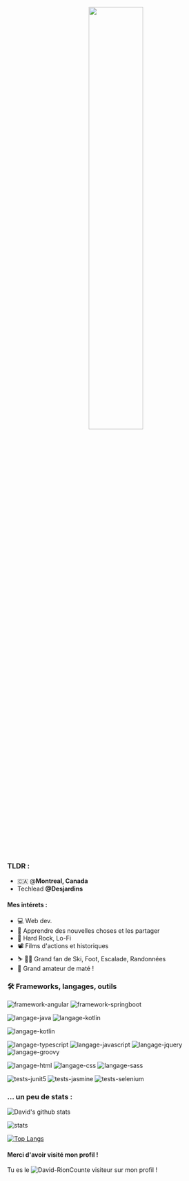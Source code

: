 <p align="center">
   <img src="https://media.giphy.com/media/8dx7Q9AXiMM24/giphy.gif" width=50% height=50%>
</p>

### TLDR :

* 🇨🇦 @**Montreal, Canada**
* Techlead **@Desjardins**

#### Mes intérets :

* 💻 Web dev.
* 🧠 Apprendre des nouvelles choses et les partager
* :guitar: Hard Rock, Lo-Fi
* :film_projector: Films d'actions et historiques
* :skier: :climbing_man: Grand fan de Ski, Foot, Escalade, Randonnées
* :mate: Grand amateur de maté !

### :hammer_and_wrench: Frameworks, langages, outils

![framework-angular](https://img.shields.io/badge/Framework-Angular-informational?style=flat&logo=angular&logoColor=white&color=2bbc8a) 
![framework-springboot](https://img.shields.io/badge/Framework-SpringBoot-informational?style=flat&logo=springboot&logoColor=white&color=2bbc8a)

![langage-java](https://img.shields.io/badge/Langage-Java-informational?style=flat&logo=oracle&logoColor=white&color=2bbc8a) ![langage-kotlin](https://img.shields.io/badge/Langage-Kotlin-informational?style=flat&logo=kotlin&logoColor=white&color=2bbc8a) 

![langage-kotlin](https://img.shields.io/badge/Langage-Kotlin-informational?style=flat&logo=h2&logoColor=white&color=2bbc8a)

![langage-typescript](https://img.shields.io/badge/Langage-Typescript-informational?style=flat&logo=Typescript&logoColor=white&color=2bbc8a) ![langage-javascript](https://img.shields.io/badge/Langage-Javascript-informational?style=flat&logo=javascript&logoColor=white&color=2bbc8a) ![langage-jquery](https://img.shields.io/badge/Langage-JQuery-informational?style=flat&logo=jquery&logoColor=white&color=2bbc8a) ![langage-groovy](https://img.shields.io/badge/Langage-Groovy-informational?style=flat&logo=ApacheGroovy&logoColor=white&color=2bbc8a)

![langage-html](https://img.shields.io/badge/Langage-HTML-informational?style=flat&logo=html5&logoColor=white&color=2bbc8a) 
![langage-css](https://img.shields.io/badge/Langage-CSS-informational?style=flat&logo=css3&logoColor=white&color=2bbc8a) ![langage-sass](https://img.shields.io/badge/Langage-Sass-informational?style=flat&logo=sass&logoColor=white&color=2bbc8a)

![tests-junit5](https://img.shields.io/badge/Tests-Junit5-informational?style=flat&logo=junit5&logoColor=white&color=2bbc8a) ![tests-jasmine](https://img.shields.io/badge/Tests-Jasmine-informational?style=flat&logo=jasmine&logoColor=white&color=2bbc8a) ![tests-selenium](https://img.shields.io/badge/Tests-Selenium-informational?style=flat&logo=selenium&logoColor=white&color=2bbc8a)

### ... un peu de stats :

![David's github stats](https://github-readme-stats.vercel.app/api?username=David-Rion&hide=issues&count_private=true&theme=vue&show_icons=true)

![stats](https://github-readme-streak-stats.herokuapp.com/?user=David-Rion)

[![Top Langs](https://github-readme-stats.vercel.app/api/top-langs/?username=David-Rion)](https://github.com/anuraghazra/github-readme-stats)


#### Merci d'avoir visité mon profil !

Tu es le ![David-RionCount](https://profile-counter.glitch.me/David-Rion/count.svg)e visiteur sur mon profil !

